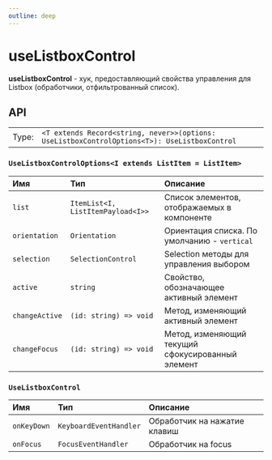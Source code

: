 ```yaml
---
outline: deep
---
```


# useListboxControl

**useListboxControl** - хук, предоставляющий свойства управления для Listbox (обработчики, отфильтрованный список).

## API

|       |                                                                                              |
| ----: |:---------------------------------------------------------------------------------------------|
| Type: | `<T extends Record<string, never>>(options: UseListboxControlOptions<T>): UseListboxControl` |

### `UseListboxControlOptions<I extends ListItem = ListItem>`

| Имя               | Тип      | Описание    |
|:-------------------|:-----------|:-----------|
| `list`  | `ItemList<I, ListItemPayload<I>>`   | Список элементов, отображаемых в компоненте  | 
| `orientation`  | `Orientation`   | Ориентация списка. По умолчанию - `vertical`  | 
| `selection`  | `SelectionControl`   | Selection методы для управления выбором  | 
| `active`  | `string`   | Свойство, обозначающее активный элемент  | 
| `changeActive`  | `(id: string) => void`   | Метод, изменяющий активный элемент  | 
| `changeFocus`  | `(id: string) => void`   | Метод, изменяющий текущий сфокусированный элемент  | 

### `UseListboxControl`

| Имя               | Тип      | Описание    |
|:-------------------|:-----------|:-----------|
| `onKeyDown`  | `KeyboardEventHandler`   | Обработчик на нажатие клавиш  | 
| `onFocus`  | `FocusEventHandler`   | Обработчик на focus  | 

